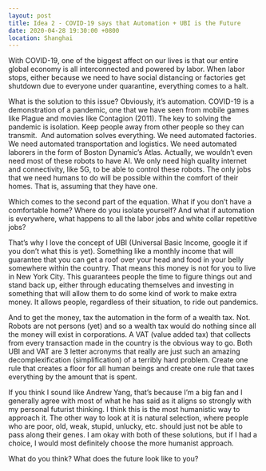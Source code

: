 ```yaml
---
layout: post
title: Idea 2 - COVID-19 says that Automation + UBI is the Future
date: 2020-04-28 19:30:00 +0800
location: Shanghai
---
```


With COVID-19, one of the biggest affect on our lives is that our entire global economy is all interconnected and powered by labor. When labor stops, either because we need to have social distancing or factories get shutdown due to everyone under quarantine, everything comes to a halt.

What is the solution to this issue? Obviously, it’s automation. COVID-19 is a demonstration of a pandemic, one that we have seen from mobile games like Plague and movies like Contagion (2011). The key to solving the pandemic is isolation. Keep people away from other people so they can transmit.
 And automation solves everything. We need automated factories. We need automated transportation and logistics. We need automated laborers in the form of Boston Dynamic’s Atlas.  Actually, we wouldn’t even need most of these robots to have AI. We only need high quality internet and connectivity, like 5G, to be able to control these robots. The only jobs that we need humans to do will be possible within the comfort of their homes. That is, assuming that they have one.

Which comes to the second part of the equation. What if you don’t have a comfortable home? Where do you isolate yourself? And what if automation is everywhere, what happens to all the labor jobs and white collar repetitive jobs?

That’s why I love the concept of UBI (Universal Basic Income, google it if you don’t what this is yet). Something like a monthly income that will guarantee that you can get a roof over your head and food in your belly somewhere within the country. That means this money is not for you to live in New York City. This guarantees people the time to figure things out and stand back up, either through educating themselves and investing in something that will allow them to do some kind of work to make extra money. It allows people, regardless of their situation, to ride out pandemics. 

And to get the money, tax the automation in the form of a wealth tax. Not. Robots are not persons (yet) and so a wealth tax would do nothing since all the money will exist in corporations. A VAT (value added tax) that collects from every transaction made in the country is the obvious way to go. Both UBI and VAT are 3 letter acronyms that really are just such an amazing decomplexification (simplification) of a terribly hard problem. Create one rule that creates a floor for all human beings and create one rule that taxes everything by the amount that is spent.

If you think I sound like Andrew Yang, that’s because I’m a big fan and I generally agree with most of what he has said as it aligns so strongly with my personal futurist thinking. I think this is the most humanistic way to approach it. The other way to look at it is natural selection, where people who are poor, old, weak, stupid, unlucky, etc. should just not be able to pass along their genes. I am okay with both of these solutions, but if I had a choice, I would most definitely choose the more humanist approach.

What do you think? What does the future look like to you?
